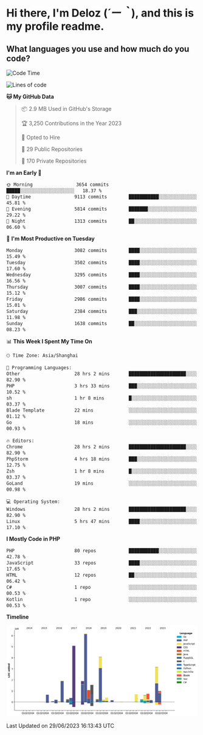# **Hi there, I'm Deloz (*´ー｀*), and this is my profile readme.**

## **What languages you use and how much do you code?**

<!--START_SECTION:waka-->
![Code Time](http://img.shields.io/badge/Code%20Time-1%2C770%20hrs%2025%20mins-blue)

![Lines of code](https://img.shields.io/badge/From%20Hello%20World%20I%27ve%20Written-31.1%20million%20lines%20of%20code-blue)

**🐱 My GitHub Data** 

> 📦 2.9 MB Used in GitHub's Storage 
 > 
> 🏆 3,250 Contributions in the Year 2023
 > 
> 💼 Opted to Hire
 > 
> 📜 29 Public Repositories 
 > 
> 🔑 170 Private Repositories 
 > 
**I'm an Early 🐤** 

```text
🌞 Morning                3654 commits        █████░░░░░░░░░░░░░░░░░░░░   18.37 % 
🌆 Daytime                9113 commits        ███████████░░░░░░░░░░░░░░   45.81 % 
🌃 Evening                5814 commits        ███████░░░░░░░░░░░░░░░░░░   29.22 % 
🌙 Night                  1313 commits        ██░░░░░░░░░░░░░░░░░░░░░░░   06.60 % 
```
📅 **I'm Most Productive on Tuesday** 

```text
Monday                   3082 commits        ████░░░░░░░░░░░░░░░░░░░░░   15.49 % 
Tuesday                  3502 commits        ████░░░░░░░░░░░░░░░░░░░░░   17.60 % 
Wednesday                3295 commits        ████░░░░░░░░░░░░░░░░░░░░░   16.56 % 
Thursday                 3007 commits        ████░░░░░░░░░░░░░░░░░░░░░   15.12 % 
Friday                   2986 commits        ████░░░░░░░░░░░░░░░░░░░░░   15.01 % 
Saturday                 2384 commits        ███░░░░░░░░░░░░░░░░░░░░░░   11.98 % 
Sunday                   1638 commits        ██░░░░░░░░░░░░░░░░░░░░░░░   08.23 % 
```


📊 **This Week I Spent My Time On** 

```text
🕑︎ Time Zone: Asia/Shanghai

💬 Programming Languages: 
Other                    28 hrs 2 mins       █████████████████████░░░░   82.90 % 
PHP                      3 hrs 33 mins       ███░░░░░░░░░░░░░░░░░░░░░░   10.52 % 
sh                       1 hr 8 mins         █░░░░░░░░░░░░░░░░░░░░░░░░   03.37 % 
Blade Template           22 mins             ░░░░░░░░░░░░░░░░░░░░░░░░░   01.12 % 
Go                       18 mins             ░░░░░░░░░░░░░░░░░░░░░░░░░   00.93 % 

🔥 Editors: 
Chrome                   28 hrs 2 mins       █████████████████████░░░░   82.90 % 
PhpStorm                 4 hrs 18 mins       ███░░░░░░░░░░░░░░░░░░░░░░   12.75 % 
Zsh                      1 hr 8 mins         █░░░░░░░░░░░░░░░░░░░░░░░░   03.37 % 
GoLand                   19 mins             ░░░░░░░░░░░░░░░░░░░░░░░░░   00.98 % 

💻 Operating System: 
Windows                  28 hrs 2 mins       █████████████████████░░░░   82.90 % 
Linux                    5 hrs 47 mins       ████░░░░░░░░░░░░░░░░░░░░░   17.10 % 
```

**I Mostly Code in PHP** 

```text
PHP                      80 repos            ███████████░░░░░░░░░░░░░░   42.78 % 
JavaScript               33 repos            ████░░░░░░░░░░░░░░░░░░░░░   17.65 % 
HTML                     12 repos            ██░░░░░░░░░░░░░░░░░░░░░░░   06.42 % 
C#                       1 repo              ░░░░░░░░░░░░░░░░░░░░░░░░░   00.53 % 
Kotlin                   1 repo              ░░░░░░░░░░░░░░░░░░░░░░░░░   00.53 % 
```



**Timeline**

![Lines of Code chart](https://raw.githubusercontent.com/deloz/deloz/main/assets/bar_graph.png)


 Last Updated on 29/06/2023 16:13:43 UTC
<!--END_SECTION:waka-->
